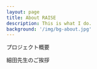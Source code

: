 ```yaml
---
layout: page
title: About RAISE
description: This is what I do.
background: '/img/bg-about.jpg'
---
```




プロジェクト概要


細田先生のご挨拶
